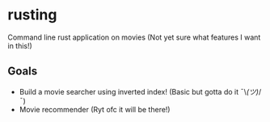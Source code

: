 # rusting

Command line rust application on movies (Not yet sure what features I want in this!)

## Goals

- Build a movie searcher using inverted index! (Basic but gotta do it ¯\\_(ツ)_/¯)
- Movie recommender (Ryt ofc it will be there!)


